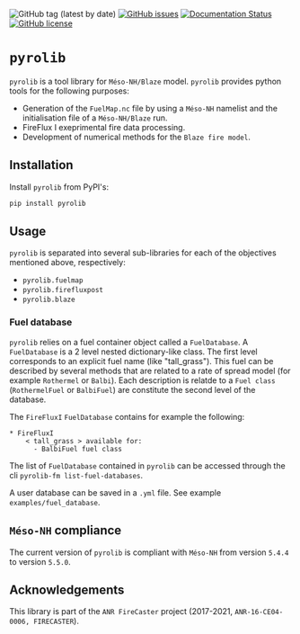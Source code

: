 ![GitHub tag (latest by date)](https://img.shields.io/github/v/tag/Aurel31/pyrolib)
[![GitHub issues](https://img.shields.io/github/issues/Aurel31/pyrolib)](https://github.com/Aurel31/pyrolib/issues)
[![Documentation Status](https://readthedocs.org/projects/pyrolib/badge/?version=latest)](https://pyrolib.readthedocs.io/en/latest/?badge=latest)
[![GitHub license](https://img.shields.io/github/license/Aurel31/pyrolib)](https://github.com/Aurel31/pyrolib/blob/main/LICENSE)


# `pyrolib`


`pyrolib` is a tool library for `Méso-NH/Blaze` model.
`pyrolib` provides python tools for the following purposes:

- Generation of the `FuelMap.nc` file by using a `Méso-NH` namelist and the initialisation file of a `Méso-NH/Blaze` run.
- FireFlux I exeprimental fire data processing.
- Development of numerical methods for the `Blaze fire model`.


## Installation

Install `pyrolib` from PyPI's:

```bash
pip install pyrolib
```

## Usage

`pyrolib` is separated into several sub-libraries for each of the objectives mentioned above, respectively:

- `pyrolib.fuelmap`
- `pyrolib.firefluxpost`
- `pyrolib.blaze`

### Fuel database

`pyrolib` relies on a fuel container object called a `FuelDatabase`.
A `FuelDatabase` is a 2 level nested dictionary-like class. The first level corresponds to an explicit fuel name (like "tall_grass"). This fuel can be described by several methods that are related to a rate of spread model (for example `Rothermel` or `Balbi`). Each description is relatde to a `Fuel class` (`RothermelFuel` or `BalbiFuel`) are constitute the second level of the database.

The
 `FireFluxI` `FuelDatabase` contains for example the following:
```
* FireFluxI
    < tall_grass > available for:
      - BalbiFuel fuel class
```

The list of `FuelDatabase` contained in `pyrolib` can be accessed through the cli `pyrolib-fm list-fuel-databases`.

A user database can be saved in a `.yml` file. See example `examples/fuel_database`.

## `Méso-NH` compliance

The current version of `pyrolib` is compliant with `Méso-NH` from version `5.4.4` to version `5.5.0`.
## Acknowledgements

This library is part of the `ANR FireCaster` project (2017-2021, `ANR-16-CE04-0006, FIRECASTER`).
